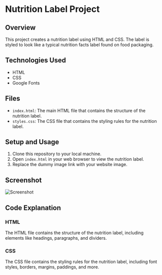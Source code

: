# Nutrition Label Project

## Overview
This project creates a nutrition label using HTML and CSS. The label is styled to look like a typical nutrition facts label found on food packaging.

## Technologies Used
- HTML
- CSS
- Google Fonts

## Files
- `index.html`: The main HTML file that contains the structure of the nutrition label.
- `styles.css`: The CSS file that contains the styling rules for the nutrition label.

## Setup and Usage
1. Clone this repository to your local machine.
2. Open `index.html` in your web browser to view the nutrition label.
3. Replace the dummy image link with your website image.

## Screenshot
![Screenshot]([https://dummyimage.com/600x400/000/fff](https://github.com/littlenewprogrammer123/Courseprojects-html-css-/blob/282a7360ae3d7ac783b9cd9643fde327ffc328f1/Nutrition-Label(hard)/Screenshot%202025-02-18%20205847.png))

## Code Explanation
### HTML
The HTML file contains the structure of the nutrition label, including elements like headings, paragraphs, and dividers.

### CSS
The CSS file contains the styling rules for the nutrition label, including font styles, borders, margins, paddings, and more.




